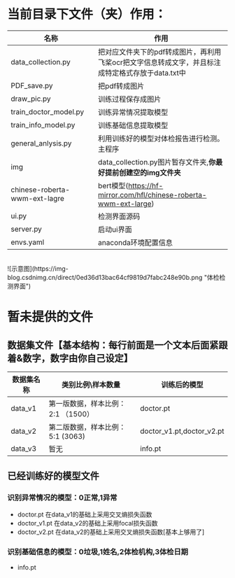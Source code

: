 # 当前目录下文件（夹）作用：
名称  | 作用
 ---- | ----- 
data_collection.py        |          把对应文件夹下的pdf转成图片，再利用飞桨ocr把文字信息转成文字，并且标注成特定格式存放于data.txt中<br>
PDF_save.py               |          把pdf转成图片<br>
draw_pic.py               |          训练过程保存成图片<br>
train_doctor_model.py     |          训练异常情况提取模型<br>
train_info_model.py       |          训练基础信息提取模型<br>
general_anlysis.py        |          利用训练好的模型对体检报告进行检测。主程序<br>
img                       |          data_collection.py图片暂存文件夹,**你最好提前创建空的img文件夹**<br>
chinese-roberta-wwm-ext-lagre   |    bert模型(https://hf-mirror.com/hfl/chinese-roberta-wwm-ext-large)<br>
ui.py                     |          检测界面源码
server.py                 |          启动ui界面
envs.yaml                 |          anaconda环境配置信息


<br>
![示意图](https://img-blog.csdnimg.cn/direct/0ed36d13bac64cf9819d7fabc248e90b.png "体检检测界面")
<br>


# 暂未提供的文件
## 数据集文件【基本结构：每行前面是一个文本后面紧跟着&数字，数字由你自己设定】
数据集名称  | 类别比例\样本数量  | 训练后的模型
 ---- | ----- | ------  
data_v1  | 第一版数据，样本比例：  2:1  （1500） | doctor.pt
data_v2  | 第二版数据，样本比例：  5:1  (3063) | doctor_v1.pt,doctor_v2.pt
data_v3  | 暂无 |     info.pt
## 已经训练好的模型文件
### 识别异常情况的模型：0正常,1异常<br>
* doctor.pt                   在data_v1的基础上采用交叉熵损失函数<br>
* doctor_v1.pt                在data_v2的基础上采用focal损失函数<br>
* doctor_v2.pt                在data_v2的基础上采用交叉熵损失函数[基本上够用了]<br>
### 识别基础信息的模型：0垃圾,1姓名,2体检机构,3体检日期<br>
* info.pt<br>
